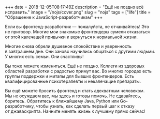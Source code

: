 +++
date = 2018-12-05T08:17:49Z
description = "Ещё не поздно всё исправить."
image = "/nojs/cover.png"
slug = "nojs"
tags = ["life"]
title = "Обращение к JavaScript-разработчикам"
+++

Если вы фронтенд-разработчик — пожалуйста, не отчаивайтесь! Это не приговор. Многие мои знакомые фронтендеры сумели отказаться от этой калечащей привычки и вернуться к нормальной жизни.

Многие снова обрели душевное спокойствие и уверенность в завтрашнем дне. Они заново научились общаться с другими людьми. У многих есть семьи. Они счастливы!

Вы тоже можете измениться. Ещё не поздно. Коллеги из здоровых областей разработки с радостью примут вас. Во многих городах есть группы поддержки и митапы для бывших фронтендеров. Есть квалифицированные психотерапевты и некалечащие препараты.

Вы ещё можете бросить фронтенд и стать адекватным человеком. Мы не осуждаем вас, мы здесь и готовы помочь. Не сдавайтесь, боритесь. Обратитесь к ближайшему Java, Python или Go-разработчику, чтобы узнать, как сделать первый шаг к отказу от джаваскрипта. Начните менять жизнь к лучшему прямо сейчас!


